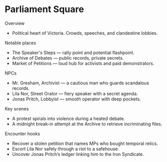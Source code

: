# Parliament Square

Overview
- Political heart of Victoria. Crowds, speeches, and clandestine lobbies.

Notable places
- The Speaker's Steps — rally point and potential flashpoint.
- Archive of Debates — public records, private secrets.
- Market of Petitions — loud hub for activists and paid demonstrators.

NPCs
- Mr. Gresham, Archivist — a cautious man who guards scandalous records.
- Lila Nor, Street Orator — fiery speaker with a secret agenda.
- Jonas Pritch, Lobbyist — smooth operator with deep pockets.

Key scenes
- A protest spirals into violence during a heated debate.
- A midnight break-in attempt at the Archive to retrieve incriminating files.

Encounter hooks
- Recover a stolen petition that names MPs who bought temporal relics.
- Escort Lila Nor safely through a riot to a safehouse.
- Uncover Jonas Pritch’s ledger linking him to the Iron Syndicate.
